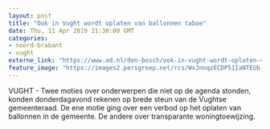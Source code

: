 ```yaml
---
layout: post
title: "Ook in Vught wordt oplaten van ballonnen taboe"
date: Thu, 11 Apr 2019 21:30:00 GMT
categories: 
- noord-brabant 
- vught 
externe_link: "https://www.ad.nl/den-bosch/ook-in-vught-wordt-oplaten-van-ballonnen-taboe~a02b1fd8/"
feature_image: "https://images2.persgroep.net/rcs/WxJnnqzECDP51IaNTEUb-oeGPj0/diocontent/144896178/_fitwidth/400/?appId=21791a8992982cd8da851550a453bd7f&quality=0.7"
---
```


VUGHT - Twee moties over onderwerpen die niet op de agenda stonden, konden donderdagavond rekenen op brede steun van de Vughtse gemeenteraad. De ene motie ging over een verbod op het oplaten van ballonnen in de gemeente. De andere over transparante woningtoewijzing.
